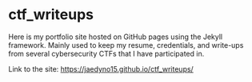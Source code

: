 # ctf_writeups

Here is my portfolio site hosted on GitHub pages using the Jekyll framework. Mainly used to keep my resume, credentials, and write-ups from several cybersecurity CTFs that I have participated in. 

Link to the site: https://jaedyno15.github.io/ctf_writeups/
